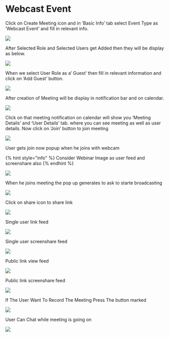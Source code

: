 # Webcast Event

Click on Create Meeting icon and in ‘Basic Info’ tab select Event Type as ‘Webcast Event’ and fill in relevant info.

![](../../.gitbook/assets/image%20%2813%29.png)

After Selected Role and Selected Users get Added then they will be display as below.

![](../../.gitbook/assets/12.png)

When we select User Role as a’ Guest’ then fill in relevant information and click on ‘Add Guest’ button.

![](../../.gitbook/assets/13.png)

After creation of Meeting will be display in notification bar and on calendar.

![](../../.gitbook/assets/image%20%28242%29.png)

Click on that meeting notification on calendar will show you ‘Meeting Details’ and ‘User Details’ tab. where you can see meeting as well as user details. Now click on ‘Join’ button to join meeting

![](../../.gitbook/assets/image%20%28148%29.png)

User gets join now popup when he joins with webcam

{% hint style="info" %}
Consider Webinar Image as user feed and screenshare also
{% endhint %}

![](../../.gitbook/assets/image%20%28318%29.png)

When he joins meeting the pop up generates to ask to starte broadcasting 

![](../../.gitbook/assets/image%20%2858%29.png)

Click on share icon to share  link

![](../../.gitbook/assets/image%20%2823%29.png)

Single user link feed

![](../../.gitbook/assets/image%20%28218%29.png)

Single user screenshare feed

![](../../.gitbook/assets/microsoftteams-image-3.png)

Public link view feed

![](../../.gitbook/assets/image%20%28233%29.png)

Public link screenshare feed

![](../../.gitbook/assets/microsoftteams-image-4.png)

If The User Want To Record The Meeting Press The button marked

![](../../.gitbook/assets/image%20%2847%29.png)

User Can Chat while meeting is going on

![](../../.gitbook/assets/image%20%28293%29.png)




